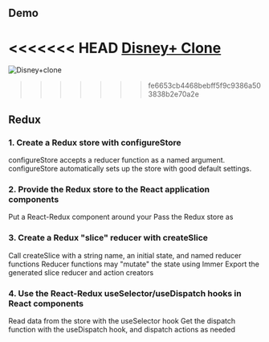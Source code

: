 ## Demo

<<<<<<< HEAD
[Disney+ Clone](https://disneyplus-clone-b784f.web.app/)
=======
![Disney+clone](https://user-images.githubusercontent.com/34181144/225318242-7dd55f92-4ca4-4ab9-9ee3-d2302113b288.gif)

<!-- [Disney+ Clone](https://rd-disneyplusclone.netlify.app/) -->
>>>>>>> fe6653cb4468bebff5f9c9386a503838b2e70a2e

## Redux 

### 1. Create a Redux store with configureStore
configureStore accepts a reducer function as a named argument.
configureStore automatically sets up the store with good default settings.

### 2. Provide the Redux store to the React application components
Put a React-Redux <Provider> component around your <App />
Pass the Redux store as <Provider store={store}>

### 3. Create a Redux "slice" reducer with createSlice
Call createSlice with a string name, an initial state, and named reducer functions
Reducer functions may "mutate" the state using Immer
Export the generated slice reducer and action creators

### 4. Use the React-Redux useSelector/useDispatch hooks in React components
Read data from the store with the useSelector hook
Get the dispatch function with the useDispatch hook, and dispatch actions as needed
